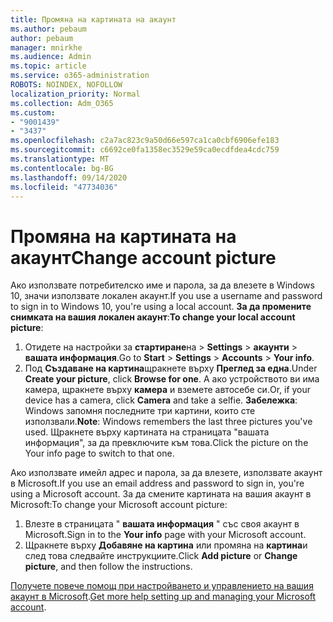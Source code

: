 ```yaml
---
title: Промяна на картината на акаунт
ms.author: pebaum
author: pebaum
manager: mnirkhe
ms.audience: Admin
ms.topic: article
ms.service: o365-administration
ROBOTS: NOINDEX, NOFOLLOW
localization_priority: Normal
ms.collection: Adm_O365
ms.custom:
- "9001439"
- "3437"
ms.openlocfilehash: c2a7ac823c9a50d66e597ca1ca0cbf6906efe183
ms.sourcegitcommit: c6692ce0fa1358ec3529e59ca0ecdfdea4cdc759
ms.translationtype: MT
ms.contentlocale: bg-BG
ms.lasthandoff: 09/14/2020
ms.locfileid: "47734036"
---
```

# <a name="change-account-picture"></a><span data-ttu-id="3155c-102">Промяна на картината на акаунт</span><span class="sxs-lookup"><span data-stu-id="3155c-102">Change account picture</span></span>

<span data-ttu-id="3155c-103">Ако използвате потребителско име и парола, за да влезете в Windows 10, значи използвате локален акаунт.</span><span class="sxs-lookup"><span data-stu-id="3155c-103">If you use a username and password to sign in to Windows 10, you're using a local account.</span></span> <span data-ttu-id="3155c-104">**За да промените снимката на вашия локален акаунт**:</span><span class="sxs-lookup"><span data-stu-id="3155c-104">**To change your local account picture**:</span></span>

1. <span data-ttu-id="3155c-105">Отидете на настройки за **стартиране**на  >  **Settings**  >  **акаунти**  >  **вашата информация**.</span><span class="sxs-lookup"><span data-stu-id="3155c-105">Go to **Start** > **Settings** > **Accounts** > **Your info**.</span></span>
2. <span data-ttu-id="3155c-106">Под **Създаване на картина**щракнете върху **Преглед за една**.</span><span class="sxs-lookup"><span data-stu-id="3155c-106">Under **Create your picture**, click **Browse for one**.</span></span> <span data-ttu-id="3155c-107">А ако устройството ви има камера, щракнете върху **камера** и вземете автосебе си.</span><span class="sxs-lookup"><span data-stu-id="3155c-107">Or, if your device has a camera, click **Camera** and take a selfie.</span></span> 
    <span data-ttu-id="3155c-108">**Забележка**: Windows запомня последните три картини, които сте използвали.</span><span class="sxs-lookup"><span data-stu-id="3155c-108">**Note**: Windows remembers the last three pictures you've used.</span></span> <span data-ttu-id="3155c-109">Щракнете върху картината на страницата "вашата информация", за да превключите към това.</span><span class="sxs-lookup"><span data-stu-id="3155c-109">Click the picture on the Your info page to switch to that one.</span></span>

<span data-ttu-id="3155c-110">Ако използвате имейл адрес и парола, за да влезете, използвате акаунт в Microsoft.</span><span class="sxs-lookup"><span data-stu-id="3155c-110">If you use an email address and password to sign in, you're using a Microsoft account.</span></span> <span data-ttu-id="3155c-111">За да смените картината на вашия акаунт в Microsoft:</span><span class="sxs-lookup"><span data-stu-id="3155c-111">To change your Microsoft account picture:</span></span>

1. <span data-ttu-id="3155c-112">Влезте в страницата " **вашата информация** " със своя акаунт в Microsoft.</span><span class="sxs-lookup"><span data-stu-id="3155c-112">Sign in to the **Your info** page with your Microsoft account.</span></span>
2. <span data-ttu-id="3155c-113">Щракнете върху **Добавяне на картина** или промяна на **картина**и след това следвайте инструкциите.</span><span class="sxs-lookup"><span data-stu-id="3155c-113">Click **Add picture** or **Change picture**, and then follow the instructions.</span></span>

<span data-ttu-id="3155c-114">[Получете повече помощ при настройването и управлението на вашия акаунт в Microsoft](https://support.microsoft.com/products/microsoft-account?category=manage-account).</span><span class="sxs-lookup"><span data-stu-id="3155c-114">[Get more help setting up and managing your Microsoft account](https://support.microsoft.com/products/microsoft-account?category=manage-account).</span></span>
